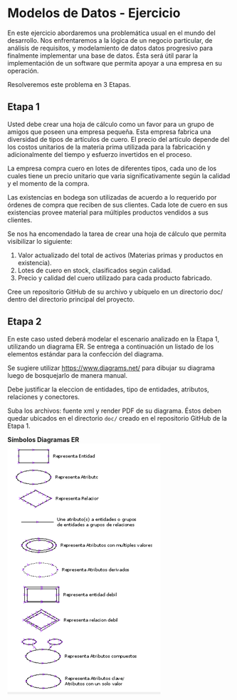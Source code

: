 # Modelos de Datos - Ejercicio

En este ejercicio abordaremos una problemática usual en el mundo del desarrollo. Nos enfrentaremos a la lógica de un negocio particular, de análisis de requisitos, y modelamiento de datos datos progresivo para finalmente implementar una base de datos. Ésta será útil parar la implementación de un software que permita apoyar a una empresa en su operación.  

Resolveremos este problema en 3 Etapas. 

## Etapa 1  

Usted debe crear una hoja de cálculo como un favor para un grupo de amigos que poseen una empresa pequeña. Esta empresa fabrica una diversidad de tipos de artículos de cuero. El precio del artículo depende del los costos unitarios de la materia prima utilizada para la fabricación y adicionalmente del tiempo y esfuerzo invertidos en el proceso.   

La empresa compra cuero en lotes de diferentes tipos, cada uno de los cuales tiene un precio unitario que varia significativamente según la calidad y el momento de la compra.   

Las existencias en bodega son utilizadas de acuerdo a lo requerido por órdenes de compra que reciben de sus clientes. Cada lote de cuero en sus existencias provee material para múltiples productos vendidos a sus clientes.  

Se nos ha encomendado la tarea de crear una hoja de cálculo que permita visibilizar lo siguiente:  

1. Valor actualizado del total de activos (Materias primas y productos en existencia).  
2. Lotes de cuero en stock, clasificados según calidad.  
3. Precio y calidad del cuero utilizado para cada producto fabricado.  

Cree un repositorio GitHub de su archivo y ubíquelo en un directorio doc/ dentro del directorio principal del proyecto.  

## Etapa 2  

En este caso usted deberá modelar el escenario analizado en la Etapa 1, utilizando un diagrama ER. Se entrega a continuación un listado de los elementos estándar para la confección del diagrama.  

Se sugiere utilizar https://www.diagrams.net/ para dibujar su diagrama luego de bosquejarlo de manera manual.  

Debe justificar la eleccion de entidades, tipo de entidades, atributos, relaciones y conectores.  

Suba los archivos: fuente xml y render PDF de su diagrama. Éstos deben quedar ubicados en el directorio `doc/` creado en el repositorio GitHub de la Etapa 1.  

**Símbolos Diagramas ER**
![](simbolos-ER.png)  


